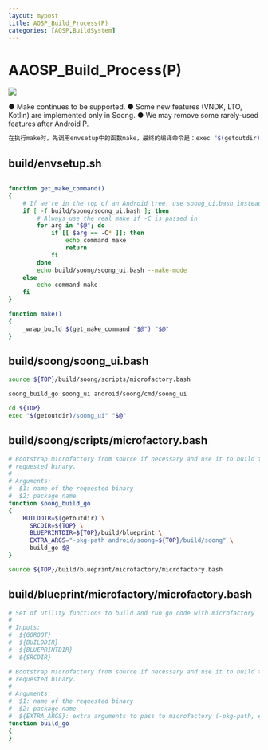 ```yaml
---
layout: mypost
title: AOSP_Build_Process(P)
categories: [AOSP,BuildSystem]
---
```

# AAOSP_Build_Process(P)

![](p_build_process_accoss.png)

● Make continues to be supported.
● Some new features (VNDK, LTO, Kotlin) are implemented
only in Soong.
● We may remove some rarely-used features after Android P.

```bash
在执行make时，先调用envsetup中的函数make，最终的编译命令是：exec "$(getoutdir)/soong_ui" "$@"

```

## build/envsetup.sh

```bash

function get_make_command()
{
    # If we're in the top of an Android tree, use soong_ui.bash instead ke
    if [ -f build/soong/soong_ui.bash ]; then
        # Always use the real make if -C is passed in
        for arg in "$@"; do
            if [[ $arg == -C* ]]; then
                echo command make
                return
            fi
        done
        echo build/soong/soong_ui.bash --make-mode
    else
        echo command make
    fi
}

function make()
{
    _wrap_build $(get_make_command "$@") "$@"
}
```

## build/soong/soong_ui.bash

```bash
source ${TOP}/build/soong/scripts/microfactory.bash

soong_build_go soong_ui android/soong/cmd/soong_ui

cd ${TOP}
exec "$(getoutdir)/soong_ui" "$@"
```

## build/soong/scripts/microfactory.bash

```bash
# Bootstrap microfactory from source if necessary and use it to build the
# requested binary.
#
# Arguments:
#  $1: name of the requested binary
#  $2: package name
function soong_build_go
{
    BUILDDIR=$(getoutdir) \
      SRCDIR=${TOP} \
      BLUEPRINTDIR=${TOP}/build/blueprint \
      EXTRA_ARGS="-pkg-path android/soong=${TOP}/build/soong" \
      build_go $@
}

source ${TOP}/build/blueprint/microfactory/microfactory.bash
```

## build/blueprint/microfactory/microfactory.bash

```bash
# Set of utility functions to build and run go code with microfactory
#
# Inputs:
#  ${GOROOT}
#  ${BUILDDIR}
#  ${BLUEPRINTDIR}
#  ${SRCDIR}

# Bootstrap microfactory from source if necessary and use it to build the
# requested binary.
#
# Arguments:
#  $1: name of the requested binary
#  $2: package name
#  ${EXTRA_ARGS}: extra arguments to pass to microfactory (-pkg-path, etc)
function build_go
{
}
```